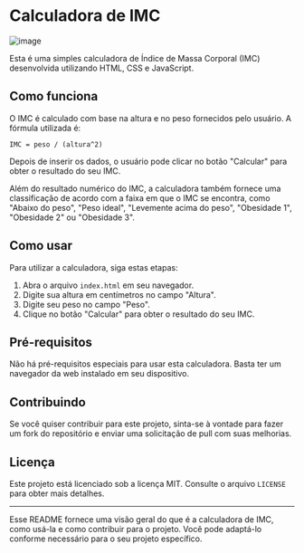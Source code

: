 # Calculadora de IMC

![image](https://github.com/ravelsilva/IMC-CALC/assets/79286762/1a846c5e-f2c4-48fc-af54-9caa6914c4e1)



Esta é uma simples calculadora de Índice de Massa Corporal (IMC) desenvolvida utilizando HTML, CSS e JavaScript.

## Como funciona

O IMC é calculado com base na altura e no peso fornecidos pelo usuário. A fórmula utilizada é:

```
IMC = peso / (altura^2)
```

Depois de inserir os dados, o usuário pode clicar no botão "Calcular" para obter o resultado do seu IMC.

Além do resultado numérico do IMC, a calculadora também fornece uma classificação de acordo com a faixa em que o IMC se encontra, como "Abaixo do peso", "Peso ideal", "Levemente acima do peso", "Obesidade 1", "Obesidade 2" ou "Obesidade 3".

## Como usar

Para utilizar a calculadora, siga estas etapas:

1. Abra o arquivo `index.html` em seu navegador.
2. Digite sua altura em centímetros no campo "Altura".
3. Digite seu peso no campo "Peso".
4. Clique no botão "Calcular" para obter o resultado do seu IMC.

## Pré-requisitos

Não há pré-requisitos especiais para usar esta calculadora. Basta ter um navegador da web instalado em seu dispositivo.

## Contribuindo

Se você quiser contribuir para este projeto, sinta-se à vontade para fazer um fork do repositório e enviar uma solicitação de pull com suas melhorias.

## Licença

Este projeto está licenciado sob a licença MIT. Consulte o arquivo `LICENSE` para obter mais detalhes.

---

Esse README fornece uma visão geral do que é a calculadora de IMC, como usá-la e como contribuir para o projeto. Você pode adaptá-lo conforme necessário para o seu projeto específico.
